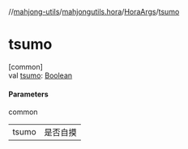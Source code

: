 //[mahjong-utils](../../../index.md)/[mahjongutils.hora](../index.md)/[HoraArgs](index.md)/[tsumo](tsumo.md)

# tsumo

[common]\
val [tsumo](tsumo.md): [Boolean](https://kotlinlang.org/api/latest/jvm/stdlib/kotlin-stdlib/kotlin/-boolean/index.html)

#### Parameters

common

| | |
|---|---|
| tsumo | 是否自摸 |
